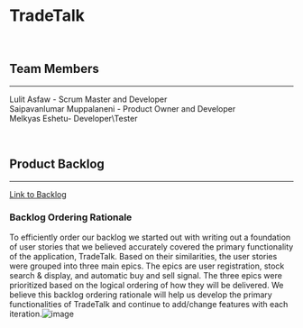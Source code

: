 # TradeTalk
 
<br/>

## Team Members
---
Lulit Asfaw - Scrum Master and Developer\
Saipavanlumar Muppalaneni - Product Owner and Developer\
Melkyas Eshetu- Developer\Tester

<br/>

## Product Backlog
---
[Link to Backlog](https://swe6733-2022.atlassian.net/jira/software/projects/WSP/boards/3/backlog)

### Backlog Ordering Rationale
To efficiently order our backlog we started out with writing out a foundation of user stories that we believed accurately covered the primary functionality of the application, TradeTalk. Based on their similarities, the user stories were grouped into three main epics. The epics are user registration, stock search & display, and automatic buy and sell signal. The three epics were prioritized based on the logical ordering of how they will be delivered. We believe this backlog ordering rationale will help us develop the primary functionalities of TradeTalk and continue to add/change features with each iteration.![image](https://user-images.githubusercontent.com/51351975/158064229-3cded14d-3431-4dab-878a-85d76e61f15e.png)

<br/>
